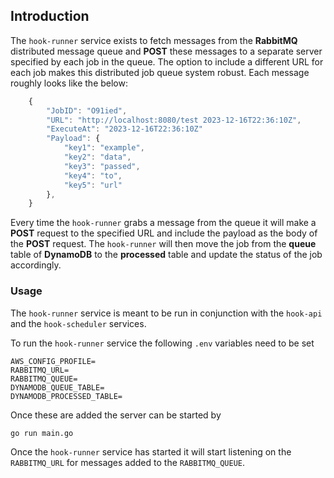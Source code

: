 ## Introduction

The `hook-runner` service exists to fetch messages from the **RabbitMQ** distributed message queue and **POST** these messages to a separate server specified by each job in the queue. The option to include a different URL for each job makes this distributed job queue system robust. Each message roughly looks like the below:

```javascript
    {
        "JobID": "O91ied",
        "URL": "http://localhost:8080/test 2023-12-16T22:36:10Z",
        "ExecuteAt": "2023-12-16T22:36:10Z"
        "Payload": {
            "key1": "example",
            "key2": "data",
            "key3": "passed",
            "key4": "to",
            "key5": "url"
        },
    }
```

Every time the `hook-runner` grabs a message from the queue it will make a **POST** request to the specified URL and include the payload as the body of the **POST** request. The `hook-runner` will then move the job from the **queue** table of **DynamoDB** to the **processed** table and update the status of the job accordingly.

### Usage

The `hook-runner` service is meant to be run in conjunction with the `hook-api` and the `hook-scheduler` services.

To run the `hook-runner` service the following `.env` variables need to be set

```
AWS_CONFIG_PROFILE=
RABBITMQ_URL=
RABBITMQ_QUEUE=
DYNAMODB_QUEUE_TABLE=
DYNAMODB_PROCESSED_TABLE=
```

Once these are added the server can be started by

```
go run main.go
```

Once the `hook-runner` service has started it will start listening on the `RABBITMQ_URL` for messages added to the `RABBITMQ_QUEUE`.
